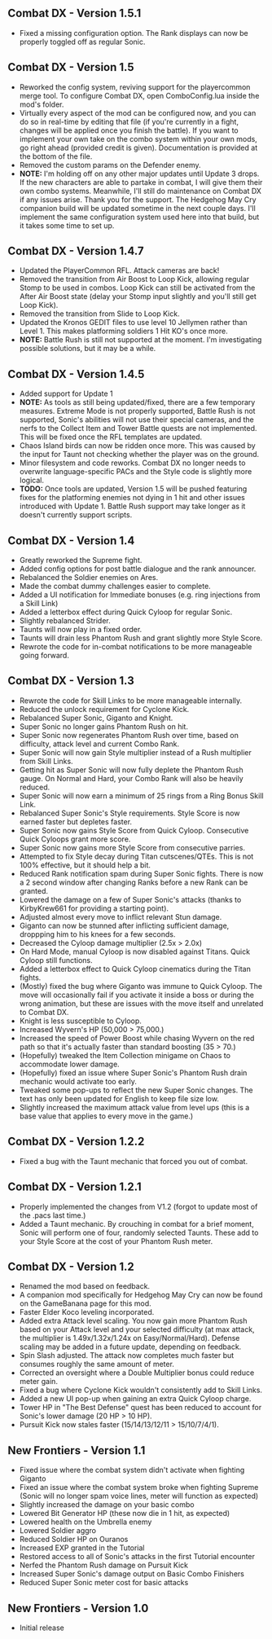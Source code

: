 ## Combat DX - Version 1.5.1
- Fixed a missing configuration option. The Rank displays can now be properly toggled off as regular Sonic.

## Combat DX - Version 1.5
- Reworked the config system, reviving support for the playercommon merge tool. To configure Combat DX, open ComboConfig.lua inside the mod's folder.
- Virtually every aspect of the mod can be configured now, and you can do so in real-time by editing that file (if you're currently in a fight, changes will be applied once you finish the battle). If you want to implement your own take on the combo system within your own mods, go right ahead (provided credit is given). Documentation is provided at the bottom of the file.
- Removed the custom params on the Defender enemy.
- **NOTE:** I'm holding off on any other major updates until Update 3 drops. If the new characters are able to partake in combat, I will give them their own combo systems. Meanwhile, I'll still do maintenance on Combat DX if any issues arise. Thank you for the support.
The Hedgehog May Cry companion build will be updated sometime in the next couple days. I'll implement the same configuration system used here into that build, but it takes some time to set up.

## Combat DX - Version 1.4.7
- Updated the PlayerCommon RFL. Attack cameras are back!
- Removed the transition from Air Boost to Loop Kick, allowing regular Stomp to be used in combos. Loop Kick can still be activated from the After Air Boost state (delay your Stomp input slightly and you'll still get Loop Kick).
- Removed the transition from Slide to Loop Kick.
- Updated the Kronos GEDIT files to use level 10 Jellymen rather than Level 1. This makes platforming soldiers 1 Hit KO's once more.
- **NOTE:** Battle Rush is still not supported at the moment. I'm investigating possible solutions, but it may be a while.

## Combat DX - Version 1.4.5
- Added support for Update 1
- **NOTE:** As tools as still being updated/fixed, there are a few temporary measures. Extreme Mode is not properly supported, Battle Rush is not supported, Sonic's abilities will not use their special cameras, and the nerfs to the Collect Item and Tower Battle quests are not implemented. This will be fixed once the RFL templates are updated.
- Chaos Island birds can now be ridden once more. This was caused by the input for Taunt not checking whether the player was on the ground.
- Minor filesystem and code reworks. Combat DX no longer needs to overwrite language-specific PACs and the Style code is slightly more logical.
- **TODO:** Once tools are updated, Version 1.5 will be pushed featuring fixes for the platforming enemies not dying in 1 hit and other issues introduced with Update 1. Battle Rush support may take longer as it doesn't currently support scripts.


## Combat DX - Version 1.4
- Greatly reworked the Supreme fight.
- Added config options for post battle dialogue and the rank announcer.
- Rebalanced the Soldier enemies on Ares.
- Made the combat dummy challenges easier to complete.
- Added a UI notification for Immediate bonuses (e.g. ring injections from a Skill Link)
- Added a letterbox effect during Quick Cyloop for regular Sonic.
- Slightly rebalanced Strider.
- Taunts will now play in a fixed order.
- Taunts will drain less Phantom Rush and grant slightly more Style Score.
- Rewrote the code for in-combat notifications to be more manageable going forward.


## Combat DX - Version 1.3
- Rewrote the code for Skill Links to be more manageable internally.
- Reduced the unlock requirement for Cyclone Kick.
- Rebalanced Super Sonic, Giganto and Knight.
- Super Sonic no longer gains Phantom Rush on hit.
- Super Sonic now regenerates Phantom Rush over time, based on difficulty, attack level and current Combo Rank.
- Super Sonic will now gain Style multiplier instead of a Rush multiplier from Skill Links.
- Getting hit as Super Sonic will now fully deplete the Phantom Rush gauge. On Normal and Hard, your Combo Rank will also be heavily reduced.
- Super Sonic will now earn a minimum of 25 rings from a Ring Bonus Skill Link.
- Rebalanced Super Sonic's Style requirements. Style Score is now earned faster but depletes faster.
- Super Sonic now gains Style Score from Quick Cyloop. Consecutive Quick Cyloops grant more score.
- Super Sonic now gains more Style Score from consecutive parries.
- Attempted to fix Style decay during Titan cutscenes/QTEs. This is not 100% effective, but it should help a bit.
- Reduced Rank notification spam during Super Sonic fights. There is now a 2 second window after changing Ranks before a new Rank can be granted.
- Lowered the damage on a few of Super Sonic's attacks (thanks to KirbyKrew661 for providing a starting point).
- Adjusted almost every move to inflict relevant Stun damage.
- Giganto can now be stunned after inflicting sufficient damage, droppping him to his knees for a few seconds.
- Decreased the Cyloop damage multiplier (2.5x > 2.0x)
- On Hard Mode, manual Cyloop is now disabled against Titans. Quick Cyloop still functions.
- Added a letterbox effect to Quick Cyloop cinematics during the Titan fights.
- (Mostly) fixed the bug where Giganto was immune to Quick Cyloop. The move will occasionally fail if you activate it inside a boss or during the wrong animation, but these are issues with the move itself and unrelated to Combat DX.
- Knight is less susceptible to Cyloop.
- Increased Wyvern's HP (50,000 > 75,000.)
- Increased the speed of Power Boost while chasing Wyvern on the red path so that it's actually faster than standard boosting (35 > 70.)
- (Hopefully) tweaked the Item Collection minigame on Chaos to accommodate lower damage.
- (Hopefully) fixed an issue where Super Sonic's Phantom Rush drain mechanic would activate too early.
- Tweaked some pop-ups to reflect the new Super Sonic changes. The text has only been updated for English to keep file size low.
- Slightly increased the maximum attack value from level ups (this is a base value that applies to every move in the game.)

## Combat DX - Version 1.2.2
- Fixed a bug with the Taunt mechanic that forced you out of combat.

## Combat DX - Version 1.2.1
- Properly implemented the changes from V1.2 (forgot to update most of the .pacs last time.)
- Added a Taunt mechanic. By crouching in combat for a brief moment, Sonic will perform one of four, randomly selected Taunts. These add to your Style Score at the cost of your Phantom Rush meter.

## Combat DX - Version 1.2
- Renamed the mod based on feedback.
- A companion mod specifically for Hedgehog May Cry can now be found on the GameBanana page for this mod.
- Faster Elder Koco leveling incorporated.
- Added extra Attack level scaling. You now gain more Phantom Rush based on your Attack level and your selected difficulty (at max attack, the multiplier is 1.49x/1.32x/1.24x on Easy/Normal/Hard). Defense scaling may be added in a future update, depending on feedback.
- Spin Slash adjusted. The attack now completes much faster but consumes roughly the same amount of meter.
- Corrected an oversight where a Double Multiplier bonus could reduce meter gain.
- Fixed a bug where Cyclone Kick wouldn't consistently add to Skill Links.
- Added a new UI pop-up when gaining an extra Quick Cyloop charge.
- Tower HP in "The Best Defense" quest has been reduced to account for Sonic's lower damage (20 HP > 10 HP).
- Pursuit Kick now stales faster (15/14/13/12/11 > 15/10/7/4/1).

## New Frontiers - Version 1.1
- Fixed issue where the combat system didn't activate when fighting Giganto
- Fixed an issue where the combat system broke when fighting Supreme (Sonic will no longer spam voice lines, meter will function as expected)
- Slightly increased the damage on your basic combo
- Lowered Bit Generator HP (these now die in 1 hit, as expected)
- Lowered health on the Umbrella enemy
- Lowered Soldier aggro
- Reduced Soldier HP on Ouranos
- Increased EXP granted in the Tutorial
- Restored access to all of Sonic's attacks in the first Tutorial encounter
- Nerfed the Phantom Rush damage on Pursuit Kick
- Increased Super Sonic's damage output on Basic Combo Finishers
- Reduced Super Sonic meter cost for basic attacks

## New Frontiers - Version 1.0
- Initial release